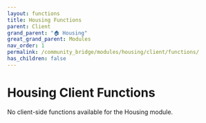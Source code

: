 ```yaml
---
layout: functions
title: Housing Functions
parent: Client
grand_parent: "🏠 Housing"
great_grand_parent: Modules
nav_order: 1
permalink: /community_bridge/modules/housing/client/functions/
has_children: false
---
```


# Housing Client Functions
No client-side functions available for the Housing module.
